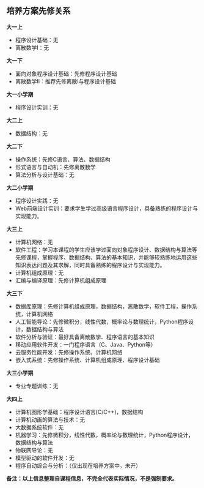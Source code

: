 ## 培养方案先修关系

**大一上**

- 程序设计基础：无
- 离散数学I：无

**大一下**

- 面向对象程序设计基础：先修程序设计基础
- 离散数学II：推荐先修离散I与程序设计基础

**大一小学期**

- 程序设计实训：无

**大二上**

- 数据结构：无

**大二下**

- 操作系统：先修C语言、算法、数据结构
- 形式语言与自动机：先修离散数学
- 算法分析与设计基础：无

**大二小学期**

- 程序设计实践：无
- Web前端设计实训：要求学生学过高级语言程序设计，具备熟练的程序设计与实现能力。

**大三上**

- 计算机网络：无
- 软件工程：学习本课程的学生应该学过面向对象程序设计、数据结构与算法等先修课程，掌握程序、数据结构、算法的基本知识，并能够较熟练地运用这些知识表达问题及其求解，同时具备熟练的程序设计与实现能力。
- 计算机组成原理：无
- 汇编与编译原理：先修计算机组成原理

**大三下**

- 数据库原理：先修计算机组成原理，数据结构，离散数学，软件工程，操作系统，计算机网络
- 人工智能导论：先修微积分，线性代数，概率论与数理统计，Python程序设计，数据结构与算法
- 软件分析与验证：最好具备离散数学、程序语言的基本知识
- 移动应用软件开发：一门程序语言（C、Java、Python等）
- 云服务性能开发：先修操作系统、计算机网络
- 嵌入式系统：先修操作系统、计算机组成原理、程序设计基础

**大三小学期**

- 专业专题训练：无

**大四上**

- 计算机图形学基础：程序设计语言(C/C++)，数据结构
- 计算机动画的算法与技术：无
- 大数据系统软件：无
- 机器学习：先修微积分，线性代数，概率论与数理统计，Python程序设计，数据结构与算法
- 物联网导论：无
- 模型驱动的软件开发：无
- 程序自动综合与分析：（仅出现在培养方案中，未开）

**备注：以上信息整理自课程信息，不完全代表实际情况，不是强制要求。**